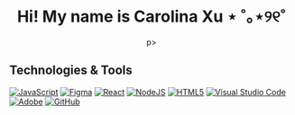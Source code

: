 <h1 align="center"> Hi! My name is Carolina Xu ⋆ ˚｡⋆୨୧˚</h1>
<p align="center">
  <a href="https://carolinalxu.com/">
  </a>p>

<h2> Technologies & Tools</h2>
<p>
            <a href="https://github.com/search?q=user%3Acarolinalxu+language%3Ajavascript"><img alt="JavaScript" src="https://img.shields.io/badge/JavaScript-F7DF1E.svg?logo=javascript&logoColor=black"></a>
            <a href="https://github.com/search?q=user%3Acarolinalxu+language%3Ajavascript"><img alt="Figma" src="https://img.shields.io/badge/figma-%23F24E1E.svg?style=for-the-badge&logo=figma&logoColor=white"></a>
            <a href="https://github.com/search?q=user%3Acarolinalxu+language%3Ajavascript"><img alt="React" src="https://img.shields.io/badge/react-%2320232a.svg?style=for-the-badge&logo=react&logoColor=%2361DAFB"></a>
            <a href="https://github.com/search?q=user%3Acarolinalxu+language%3Ajavascript"><img alt="NodeJS" src="https://img.shields.io/badge/node.js-6DA55F?style=for-the-badge&logo=node.js&logoColor=white"></a>
            <a href="https://github.com/search?q=user%3Acarolinalxu+language%3Ajavascript"><img alt="HTML5" src="https://img.shields.io/badge/html5-%23E34F26.svg?style=for-the-badge&logo=html5&logoColor=white"></a>
            <a href="https://github.com/search?q=user%3Acarolinalxu+language%3Ajavascript"><img alt="Visual Studio Code" src="https://img.shields.io/badge/Visual%20Studio%20Code-0078d7.svg?style=for-the-badge&logo=visual-studio-code&logoColor=white"></a>
            <a href="https://github.com/search?q=user%3Acarolinalxu+language%3Ajavascript"><img alt="Adobe" src="https://img.shields.io/badge/adobe-%23FF0000.svg?style=for-the-badge&logo=adobe&logoColor=white"></a>
            <a href="https://github.com/search?q=user%3Acarolinalxu+language%3Ajavascript"><img alt="GitHub" src="https://img.shields.io/badge/github-%23121011.svg?style=for-the-badge&logo=github&logoColor=white"></a>

</p>
